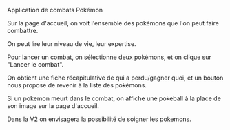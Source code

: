 Application de combats Pokémon


Sur la page d'accueil, on voit l'ensemble des pokémons que l'on peut faire combattre. 

On peut lire leur niveau de vie, leur expertise. 

Pour lancer un combat, on sélectionne deux pokémons, et on clique sur "Lancer le combat". 

On obtient une fiche récapitulative de qui a perdu/gagner quoi, et un bouton nous propose de revenir à la liste des pokémons. 

Si un pokemon meurt dans le combat, on affiche une pokeball à la place de son image sur la page d'accueil. 


Dans la V2 on envisagera la possibilité de soigner les pokemons. 